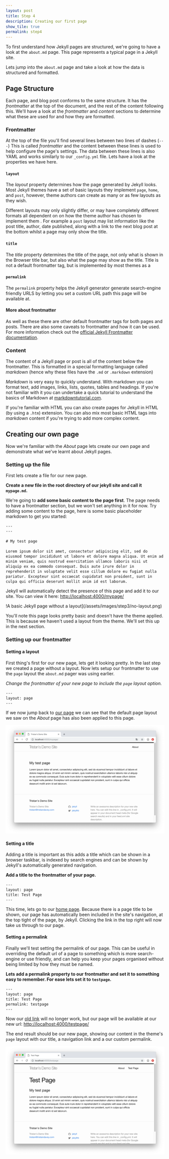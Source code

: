 ```yaml
---
layout: post
title: Step 4
description: Creating our first page
show_tile: true
permalink: step4
---
```


To first understand how Jekyll pages are structured, we're going to have a look at the `about.md` page. This page represents a typical page in a Jekyll site.

Lets jump into the `about.md` page and take a look at how the data is structured and formatted.

## Page Structure

Each page, and blog post conforms to the same structure. It has the *frontmatter* at the top of the document, and the rest of the content following this. We'll have a look at the *frontmatter* and *content* sections to determine what these are used for and how they are formatted.

### Frontmatter

At the top of the file you'll find several lines between two lines of dashes (`---`) This is called *frontmatter* and the content between these lines is used to help configure the page's settings. The data between these lines is also YAML and works similarly to our `_config.yml` file. Lets have a look at the properties we have here.

#### `layout`

The *layout* property determines how the page generated by Jekyll looks. Most Jekyll themes have a set of basic layouts they implement `page`, `home`, and `post`, however, theme authors can create as many or as few layouts as they wish.

Different layouts may only slightly differ, or may have completely different formats all dependent on on how the theme author has chosen to implement them . For example a `post` layout may list information like the post title, author, date published, along with a link to the next blog post at the bottom whilst a page may only show the title.

#### `title`

The *title* property determines the title of the page, not only what is shown in the Browser title bar, but also what the page may show as the title. Title is not a default frontmatter tag, but is implemented by most themes as a

#### `permalink`

The `permalink` property helps the Jekyll generator generate search-engine friendly URLS by letting you set a custom URL path this page will be available at.

#### More about frontmatter

As well as these there are other default frontmatter tags for both pages and posts. There are also some caveats to frontmatter and how it can be used. For more information check out the [official Jekyll Frontmatter documentation](https://jekyllrb.com/docs/front-matter/).

### Content

The content of a Jekyll page or post is all of the content below the frontmatter. This is formatted in a special formatting language called *markdown* (hence why these files have the `.md` or `.markdown` extension)

*Markdown* is very easy to quickly understand. With markdown you can format text, add images, links, lists, quotes, tables and headings. If you're not familiar with it you can undertake a quick tutorial to understand the basics of Markdown at [markdowntutorial.com](https://www.markdowntutorial.com).

If you're familiar with HTML you can also create pages for Jekyll in HTML (by using a `.htm`) extension. You can also mix most basic HTML tags into *markdown* content if you're trying to add more complex content.

## Creating our own page

Now we're familiar with the *About* page lets create our own page and demonstrate what we've learnt about Jekyll pages.

### Setting up the file

First lets create a file for our new page.

**Create a new file in the root directory of our jekyll site and call it `mypage.md`.**

We're going to **add some basic content to the page first**. The page needs to have a frontmatter section, but we won't set anything in it for now. Try adding some content to the page, here is some basic placeholder markdown to get you started:


```
---
---

# My test page

Lorem ipsum dolor sit amet, consectetur adipiscing elit, sed do eiusmod tempor incididunt ut labore et dolore magna aliqua. Ut enim ad minim veniam, quis nostrud exercitation ullamco laboris nisi ut aliquip ex ea commodo consequat. Duis aute irure dolor in reprehenderit in voluptate velit esse cillum dolore eu fugiat nulla pariatur. Excepteur sint occaecat cupidatat non proident, sunt in culpa qui officia deserunt mollit anim id est laborum.
```

Jekyll will automatically detect the presence of this page and add it to our site. You can view it here: [http://localhost:4000/mypage/](http://localhost:4000/mypage/)

 !A basic Jekyll page without a layout](/assets/images/step3/no-layout.png)

You'll note this page looks pretty basic and doesn't have the theme applied. This is because we haven't used a layout from the theme. We'll set this up in the next section.

### Setting up our frontmatter

#### Setting a layout

First thing's first for our new page, lets get it looking pretty. In the last step we created a page without a layout. Now lets setup our frontmatter to use the `page` layout the `about.md` pager was using earlier.

*Change the frontmatter of your new page to include the `page` layout option.*

```
---
layout: page
---
```

If we now jump back to [our page](http://localhost:4000/mypage/) we can see that the default page layout we saw on the *About* page has also been applied to this page.

![A basic Jekyll page using the default page layout](/assets/images/step3/page-layout.png)

#### Setting a title

Adding a title is important as this adds a title which can be shown in a browser taskbar, is indexed by search engines and can be shown by Jekyll's automatically generated navigation.

**Add a title to the frontmatter of your page.**

```
---
layout: page
title: Test Page
---
```

This time, lets go to our [home page](http://localhost:4000). Because there is a page title to be shown, our page has automatically been included in the site's navigation, at the top tight of the page, by Jekyll. Clicking the link in the top right will now take us through to our page.

#### Setting a permalink

Finally we'll test setting the permalink of our page. This can be useful in overriding the default url of a page to something which is more search-engine or use friendly, and can help you keep your pages organised without being limited by how they must be named.

**Lets add a permalink property to our frontmatter and set it to something easy to remember. For ease lets set it to `testpage`.**

```
---
layout: page
title: Test Page
permalink: testpage
---
```

Now our [old link](http://localhost:4000/mypage/) will no longer work, but our page will be available at our new url: [http://localhost:4000/testpage/](http://localhost:4000/testpage/)

The end result should be our new page, showing our content in the theme's `page` layout with our title, a navigation link and a our custom permalink.

![Our complete page](/assets/images/step3/final.png)